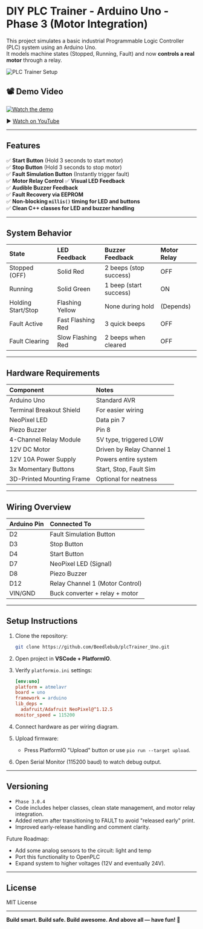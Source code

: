 # DIY PLC Trainer - Arduino Uno - Phase 3 (Motor Integration)

This project simulates a basic industrial Programmable Logic Controller (PLC) system using an Arduino Uno.  
It models machine states (Stopped, Running, Fault) and now **controls a real motor** through a relay.

![PLC Trainer Setup](docs/plcTrainer_setup.jpg)

## 📽️ Demo Video

[![Watch the demo](https://img.youtube.com/vi/JHllzX9L-uM/0.jpg)](https://www.youtube.com/watch?v=JHllzX9L-uM)

▶️ [Watch on YouTube](https://www.youtube.com/watch?v=JHllzX9L-uM)


---

## Features

✅ **Start Button** (Hold 3 seconds to start motor)  
✅ **Stop Button** (Hold 3 seconds to stop motor)  
✅ **Fault Simulation Button** (Instantly trigger fault)  
✅ **Motor Relay Control**
✅ **Visual LED Feedback**  
✅ **Audible Buzzer Feedback**  
✅ **Fault Recovery via EEPROM**  
✅ **Non-blocking `millis()` timing for LED and buttons**  
✅ **Clean C++ classes for LED and buzzer handling**  

---

## System Behavior

| State | LED Feedback | Buzzer Feedback | Motor Relay |
|:-----|:-------------|:----------------|:------------|
| Stopped (OFF) | Solid Red | 2 beeps (stop success) | OFF |
| Running | Solid Green | 1 beep (start success) | ON |
| Holding Start/Stop | Flashing Yellow | None during hold | (Depends) |
| Fault Active | Fast Flashing Red | 3 quick beeps | OFF |
| Fault Clearing | Slow Flashing Red | 2 beeps when cleared | OFF |

---

## Hardware Requirements

| Component | Notes |
|:----------|:------|
| Arduino Uno | Standard AVR |
| Terminal Breakout Shield | For easier wiring |
| NeoPixel LED | Data pin 7 |
| Piezo Buzzer | Pin 8 |
| 4-Channel Relay Module | 5V type, triggered LOW |
| 12V DC Motor | Driven by Relay Channel 1 |
| 12V 10A Power Supply | Powers entire system |
| 3x Momentary Buttons | Start, Stop, Fault Sim |
| 3D-Printed Mounting Frame | Optional for neatness |

---

## Wiring Overview

| Arduino Pin | Connected To |
|:------------|:-------------|
| D2 | Fault Simulation Button |
| D3 | Stop Button |
| D4 | Start Button |
| D7 | NeoPixel LED (Signal) |
| D8 | Piezo Buzzer |
| D12 | Relay Channel 1 (Motor Control) |
| VIN/GND | Buck converter + relay + motor |

---

## Setup Instructions

1. Clone the repository:
    ```bash
    git clone https://github.com/Beedlebub/plcTrainer_Uno.git
    ```

2. Open project in **VSCode + PlatformIO**.

3. Verify `platformio.ini` settings:
    ```ini
    [env:uno]
    platform = atmelavr
    board = uno
    framework = arduino
    lib_deps = 
      adafruit/Adafruit NeoPixel@^1.12.5
    monitor_speed = 115200
    ```

4. Connect hardware as per wiring diagram.

5. Upload firmware:
    - Press PlatformIO "Upload" button or use `pio run --target upload`.

6. Open Serial Monitor (115200 baud) to watch debug output.

---

## Versioning

- `Phase 3.0.4`  
- Code includes helper classes, clean state management, and motor relay integration.
- Added return after transitioning to FAULT to avoid "released early" print.
- Improved early-release handling and comment clarity.


Future Roadmap:
- Add some analog sensors to the circuit: light and temp
- Port this functionality to OpenPLC
- Expand system to higher voltages (12V and eventually 24V).

---

## License

MIT License

---

**Build smart. Build safe. Build awesome. And above all — have fun! 🚀**
